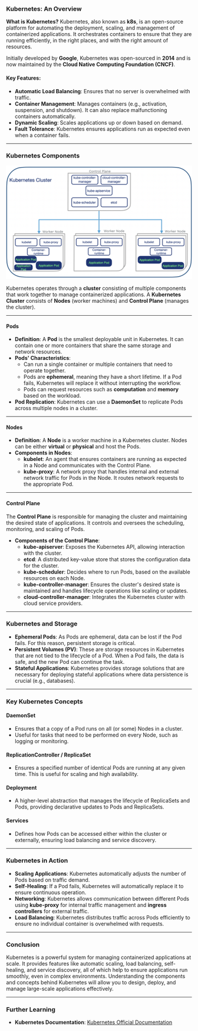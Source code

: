 ### **Kubernetes: An Overview**

**What is Kubernetes?**
Kubernetes, also known as **k8s**, is an open-source platform for automating the deployment, scaling, and management of containerized applications. It orchestrates containers to ensure that they are running efficiently, in the right places, and with the right amount of resources. 

Initially developed by **Google**, Kubernetes was open-sourced in **2014** and is now maintained by the **Cloud Native Computing Foundation (CNCF)**.

#### Key Features:
- **Automatic Load Balancing**: Ensures that no server is overwhelmed with traffic.
- **Container Management**: Manages containers (e.g., activation, suspension, and shutdown). It can also replace malfunctioning containers automatically.
- **Dynamic Scaling**: Scales applications up or down based on demand.
- **Fault Tolerance**: Kubernetes ensures applications run as expected even when a container fails.

---

### **Kubernetes Components**

![Kubernetes Interal Architecture](images/k8s-cluster.png)


Kubernetes operates through a **cluster** consisting of multiple components that work together to manage containerized applications. A **Kubernetes Cluster** consists of **Nodes** (worker machines) and **Control Plane** (manages the cluster).

---

#### **Pods**

- **Definition**: A **Pod** is the smallest deployable unit in Kubernetes. It can contain one or more containers that share the same storage and network resources.
- **Pods' Characteristics**:
  - Can run a single container or multiple containers that need to operate together.
  - Pods are **ephemeral**, meaning they have a short lifetime. If a Pod fails, Kubernetes will replace it without interrupting the workflow.
  - Pods can request resources such as **computation** and **memory** based on the workload.
- **Pod Replication**: Kubernetes can use a **DaemonSet** to replicate Pods across multiple nodes in a cluster.

---

#### **Nodes**

- **Definition**: A **Node** is a worker machine in a Kubernetes cluster. Nodes can be either **virtual** or **physical** and host the Pods.
- **Components in Nodes**:
  - **kubelet**: An agent that ensures containers are running as expected in a Node and communicates with the Control Plane.
  - **kube-proxy**: A network proxy that handles internal and external network traffic for Pods in the Node. It routes network requests to the appropriate Pod.

---

#### **Control Plane**

The **Control Plane** is responsible for managing the cluster and maintaining the desired state of applications. It controls and oversees the scheduling, monitoring, and scaling of Pods.

- **Components of the Control Plane**:
  - **kube-apiserver**: Exposes the Kubernetes API, allowing interaction with the cluster.
  - **etcd**: A distributed key-value store that stores the configuration data for the cluster.
  - **kube-scheduler**: Decides where to run Pods, based on the available resources on each Node.
  - **kube-controller-manager**: Ensures the cluster's desired state is maintained and handles lifecycle operations like scaling or updates.
  - **cloud-controller-manager**: Integrates the Kubernetes cluster with cloud service providers.

---

### **Kubernetes and Storage**

- **Ephemeral Pods**: As Pods are ephemeral, data can be lost if the Pod fails. For this reason, persistent storage is critical.
- **Persistent Volumes (PV)**: These are storage resources in Kubernetes that are not tied to the lifecycle of a Pod. When a Pod fails, the data is safe, and the new Pod can continue the task.
- **Stateful Applications**: Kubernetes provides storage solutions that are necessary for deploying stateful applications where data persistence is crucial (e.g., databases).

---

### **Key Kubernetes Concepts**

#### **DaemonSet**
- Ensures that a copy of a Pod runs on all (or some) Nodes in a cluster.
- Useful for tasks that need to be performed on every Node, such as logging or monitoring.

#### **ReplicationController / ReplicaSet**
- Ensures a specified number of identical Pods are running at any given time. This is useful for scaling and high availability.

#### **Deployment**
- A higher-level abstraction that manages the lifecycle of ReplicaSets and Pods, providing declarative updates to Pods and ReplicaSets.

#### **Services**
- Defines how Pods can be accessed either within the cluster or externally, ensuring load balancing and service discovery.

---

### **Kubernetes in Action**

- **Scaling Applications**: Kubernetes automatically adjusts the number of Pods based on traffic demand.
- **Self-Healing**: If a Pod fails, Kubernetes will automatically replace it to ensure continuous operation.
- **Networking**: Kubernetes allows communication between different Pods using **kube-proxy** for internal traffic management and **ingress controllers** for external traffic.
- **Load Balancing**: Kubernetes distributes traffic across Pods efficiently to ensure no individual container is overwhelmed with requests.

---

### **Conclusion**

Kubernetes is a powerful system for managing containerized applications at scale. It provides features like automatic scaling, load balancing, self-healing, and service discovery, all of which help to ensure applications run smoothly, even in complex environments. Understanding the components and concepts behind Kubernetes will allow you to design, deploy, and manage large-scale applications effectively.

---

### **Further Learning**
- **Kubernetes Documentation**: [Kubernetes Official Documentation](https://kubernetes.io/docs/)
